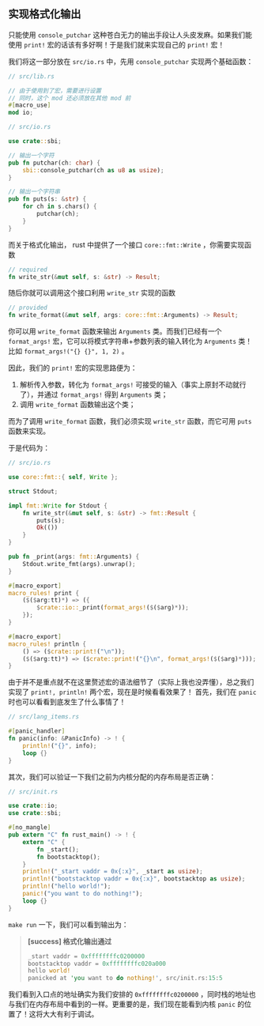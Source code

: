 ## 实现格式化输出

只能使用 ``console_putchar`` 这种苍白无力的输出手段让人头皮发麻。如果我们能使用 ``print!`` 宏的话该有多好啊！于是我们就来实现自己的 ``print!`` 宏！

我们将这一部分放在 ``src/io.rs`` 中，先用 ``console_putchar`` 实现两个基础函数：

```rust
// src/lib.rs

// 由于使用到了宏，需要进行设置
// 同时，这个 mod 还必须放在其他 mod 前
#[macro_use]
mod io;

// src/io.rs

use crate::sbi;

// 输出一个字符
pub fn putchar(ch: char) {
    sbi::console_putchar(ch as u8 as usize);
}

// 输出一个字符串
pub fn puts(s: &str) {
    for ch in s.chars() {
        putchar(ch);
    }
}
```

而关于格式化输出， rust 中提供了一个接口 ``core::fmt::Write`` ，你需要实现函数

```rust
// required
fn write_str(&mut self, s: &str) -> Result;
```

随后你就可以调用这个接口利用 ``write_str`` 实现的函数

````rust
// provided
fn write_format(&mut self, args: core::fmt::Arguments) -> Result;
````

你可以用 ``write_format`` 函数来输出 ``Arguments`` 类。而我们已经有一个 ``format_args!`` 宏，它可以将模式字符串+参数列表的输入转化为 ``Arguments`` 类！比如 ``format_args!("{} {}", 1, 2)`` 。

因此，我们的 ``print!`` 宏的实现思路便为：

1. 解析传入参数，转化为 ``format_args!`` 可接受的输入（事实上原封不动就行了），并通过 ``format_args!`` 得到 ``Arguments`` 类；
2. 调用 ``write_format`` 函数输出这个类；

而为了调用 ``write_format`` 函数，我们必须实现 ``write_str`` 函数，而它可用 ``puts`` 函数来实现。

于是代码为：
```rust
// src/io.rs

use core::fmt::{ self, Write };

struct Stdout;

impl fmt::Write for Stdout {
    fn write_str(&mut self, s: &str) -> fmt::Result {
        puts(s);
        Ok(())
    }
}

pub fn _print(args: fmt::Arguments) {
    Stdout.write_fmt(args).unwrap();
}

#[macro_export]
macro_rules! print {
    ($($arg:tt)*) => ({
        $crate::io::_print(format_args!($($arg)*));
    });
}

#[macro_export]
macro_rules! println {
    () => ($crate::print!("\n"));
    ($($arg:tt)*) => ($crate::print!("{}\n", format_args!($($arg)*)));
}
```
由于并不是重点就不在这里赘述宏的语法细节了（实际上我也没弄懂），总之我们实现了 ``print!, println!`` 两个宏，现在是时候看看效果了！
首先，我们在 ``panic`` 时也可以看看到底发生了什么事情了！
```rust
// src/lang_items.rs

#[panic_handler]
fn panic(info: &PanicInfo) -> ! {
    println!("{}", info);
    loop {}
}
```
其次，我们可以验证一下我们之前为内核分配的内存布局是否正确：
```rust
// src/init.rs

use crate::io;
use crate::sbi;

#[no_mangle]
pub extern "C" fn rust_main() -> ! {
    extern "C" {
        fn _start();
        fn bootstacktop();
    }
    println!("_start vaddr = 0x{:x}", _start as usize);
    println!("bootstacktop vaddr = 0x{:x}", bootstacktop as usize);
    println!("hello world!");
    panic!("you want to do nothing!");
    loop {}
}
```

``make run`` 一下，我们可以看到输出为：

> **[success] 格式化输出通过**
>
> ```rust
> _start vaddr = 0xffffffffc0200000
> bootstacktop vaddr = 0xffffffffc020a000
> hello world!
> panicked at 'you want to do nothing!', src/init.rs:15:5
> ```
>

我们看到入口点的地址确实为我们安排的 ``0xffffffffc0200000`` ，同时栈的地址也与我们在内存布局中看到的一样。更重要的是，我们现在能看到内核 ``panic`` 的位置了！这将大大有利于调试。
